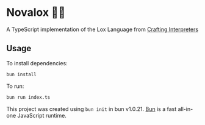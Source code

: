 # Novalox 🥯🍣

A TypeScript implementation of the Lox Language from [Crafting Interpreters](https://craftinginterpreters)

## Usage

To install dependencies:

```bash
bun install
```

To run:

```bash
bun run index.ts
```

This project was created using `bun init` in bun v1.0.21. [Bun](https://bun.sh) is a fast all-in-one JavaScript runtime.
